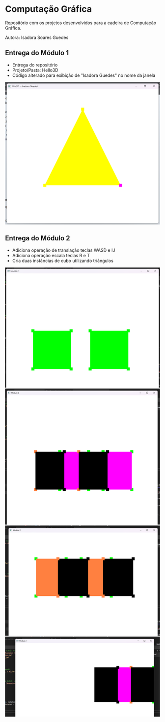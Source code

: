 # Computação Gráfica
Repositório com os projetos desenvolvidos para a cadeira de Computação Gráfica.

Autora: Isadora Soares Guedes


## Entrega do Módulo 1

- Entrega do repositório
- Projeto/Pasta: Hello3D
- Código alterado para exibição de "Isadora Guedes" no nome da janela

![imagem](IsadoraGuedesJanela.png)

## Entrega do Módulo 2

- Adiciona operação de translação teclas WASD e IJ
- Adiciona operação escala teclas R e T
- Cria duas instâncias de cubo utilizando triângulos

![imagem1](/Modulo2/imagens/Captura%20de%20tela%202023-05-26%20222451.png)
![imagem2](/Modulo2/imagens/Captura%20de%20tela%202023-05-26%20222517.png)
![imagem3](/Modulo2/imagens/Captura%20de%20tela%202023-05-26%20222532.png)
![imagem4](/Modulo2/imagens/Captura%20de%20tela%202023-05-26%20222551.png)